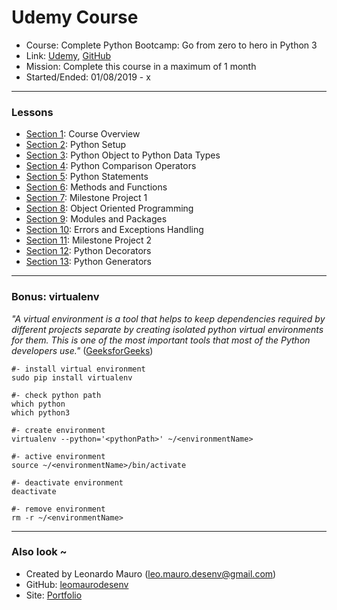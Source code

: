 # Udemy Course #

- Course: Complete Python Bootcamp: Go from zero to hero in Python 3   
- Link: [Udemy](https://www.udemy.com/complete-python-bootcamp/), [GitHub](https://github.com/Pierian-Data/Complete-Python-3-Bootcamp)   
- Mission: Complete this course in a maximum of 1 month   
- Started/Ended: 01/08/2019 - x
   
---
### Lessons

- [Section 1](jupyter/section-1.ipynb): Course Overview
- [Section 2](jupyter/section-2.ipynb): Python Setup
- [Section 3](jupyter/section-3.ipynb): Python Object to Python Data Types
- [Section 4](jupyter/section-4.ipynb): Python Comparison Operators
- [Section 5](jupyter/section-5.ipynb): Python Statements
- [Section 6](jupyter/section-6.ipynb): Methods and Functions
- [Section 7](jupyter/section-7.ipynb): Milestone Project 1
- [Section 8](jupyter/section-8.ipynb): Object Oriented Programming
- [Section 9](jupyter/section-9.ipynb): Modules and Packages
- [Section 10](jupyter/section-10.ipynb): Errors and Exceptions Handling
- [Section 11](jupyter/section-11.ipynb): Milestone Project 2
- [Section 12](jupyter/section-12.ipynb): Python Decorators
- [Section 13](jupyter/section-13.ipynb): Python Generators
   
---
### Bonus: virtualenv

_"A virtual environment is a tool that helps to keep dependencies required by different projects separate by creating isolated python virtual environments for them. This is one of the most important tools that most of the Python developers use."_ ([GeeksforGeeks](https://www.geeksforgeeks.org/python-virtual-environment/))   
   
```shell
#- install virtual environment
sudo pip install virtualenv

#- check python path
which python
which python3

#- create environment
virtualenv --python='<pythonPath>' ~/<environmentName>

#- active environment
source ~/<environmentName>/bin/activate

#- deactivate environment
deactivate

#- remove environment
rm -r ~/<environmentName>
```
   
---
### Also look ~  	
- Created by Leonardo Mauro (leo.mauro.desenv@gmail.com)   
- GitHub: [leomaurodesenv](https://github.com/leomaurodesenv/)   
- Site: [Portfolio](http://leonardomauro.com/portfolio/)   
